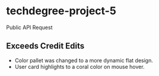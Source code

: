 # techdegree-project-5
Public API Request

## Exceeds Credit Edits
- Color pallet was changed to a more dynamic flat design.
- User card highlights to a coral color on mouse hover. 